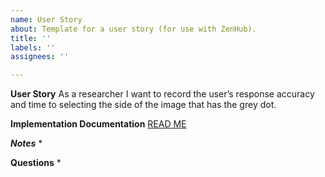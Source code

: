 ```yaml
---
name: User Story
about: Template for a user story (for use with ZenHub).
title: ''
labels: ''
assignees: ''

---
```


**User Story**
As a researcher I want to record the user’s response accuracy and time to selecting the side of the image that has the grey dot.

**Implementation Documentation**
[READ ME]()

***Notes***
* 

**Questions**
*
